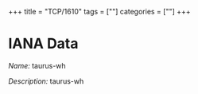 +++
title = "TCP/1610"
tags = [""]
categories = [""]
+++

# IANA Data

_Name:_ taurus-wh

_Description:_ taurus-wh

